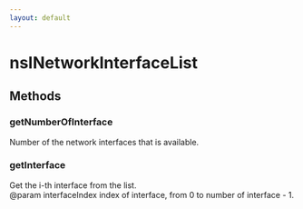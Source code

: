 ```yaml
---
layout: default
---
```


# nsINetworkInterfaceList #

## Methods ##

### getNumberOfInterface ###
  
Number of the network interfaces that is available.  
  

### getInterface ###
  
Get the i-th interface from the list.  
@param interfaceIndex index of interface, from 0 to number of interface - 1.  
  
